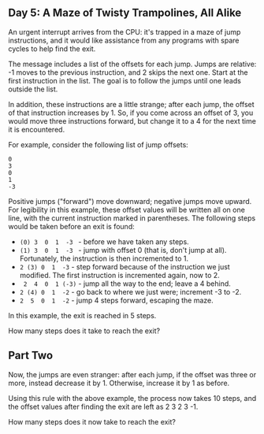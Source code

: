## Day 5: A Maze of Twisty Trampolines, All Alike ##

An urgent interrupt arrives from the CPU: it's trapped in a maze of jump instructions, and it would 
like assistance from any programs with spare cycles to help find the exit.

The message includes a list of the offsets for each jump. Jumps are relative: -1 moves to the 
previous instruction, and 2 skips the next one. Start at the first instruction in the list. The goal 
is to follow the jumps until one leads outside the list.

In addition, these instructions are a little strange; after each jump, the offset of that 
instruction increases by 1. So, if you come across an offset of 3, you would move three instructions 
forward, but change it to a 4 for the next time it is encountered.

For example, consider the following list of jump offsets:

```
0
3
0
1
-3
```

Positive jumps ("forward") move downward; negative jumps move upward. For legibility in this 
example, these offset values will be written all on one line, with the current instruction marked in 
parentheses. The following steps would be taken before an exit is found:

* ```(0) 3  0  1  -3 ``` - before we have taken any steps.
* ```(1) 3  0  1  -3 ``` - jump with offset 0 (that is, don't jump at all). Fortunately, the instruction 
  is then incremented to 1.
* ``` 2 (3) 0  1  -3 ``` - step forward because of the instruction we just modified. The first instruction 
  is incremented again, now to 2.
* ``` 2  4  0  1 (-3)``` - jump all the way to the end; leave a 4 behind.
* ``` 2 (4) 0  1  -2 ``` - go back to where we just were; increment -3 to -2.
* ``` 2  5  0  1  -2 ``` - jump 4 steps forward, escaping the maze.

In this example, the exit is reached in 5 steps.

How many steps does it take to reach the exit?

## Part Two ##

Now, the jumps are even stranger: after each jump, if the offset was three or more, instead decrease 
it by 1. Otherwise, increase it by 1 as before.

Using this rule with the above example, the process now takes 10 steps, and the offset values after 
finding the exit are left as 2 3 2 3 -1.

How many steps does it now take to reach the exit?
